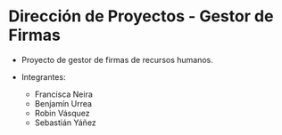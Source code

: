 # Dirección de Proyectos - Gestor de Firmas

- Proyecto de gestor de firmas de recursos humanos.

- Integrantes:
  - Francisca Neira
  - Benjamín Urrea
  - Robin Vásquez
  - Sebastián Yáñez
